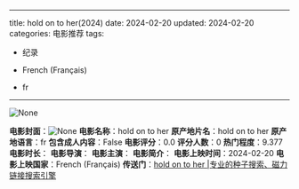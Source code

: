 
---
title: hold on to her(2024)
date: 2024-02-20
updated: 2024-02-20
categories: 电影推荐
tags:

- 纪录

- French (Français)
- fr
---

<img src="https://image.tmdb.org/t/p/originalNone" alt="None" title="None">

**电影封面**：<img src="https://image.tmdb.org/t/p/w200None" alt="None" title="None">
**电影名称**：hold on to her
**原产地片名**：hold on to her
**原产地语言**：fr
**包含成人内容**：False
**电影评分**：0.0
**评分人数**：0
**热门程度**：9.377
**电影时长**：
**电影导演**：
**电影主演**：
**电影简介**：
**电影上映时间**：2024-02-20
**电影上映国家**：French (Français)
**传送门**：[hold on to her |专业的种子搜索、磁力链接搜索引擎](https://movie.amd794.com:2083/?search=hold%20on%20to%20her&ordering=&mode=match_phrase&page_size=10&page=1)

